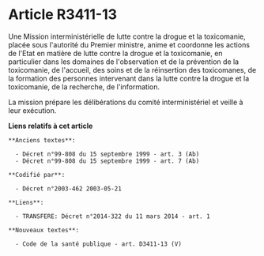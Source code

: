 # Article R3411-13

Une Mission interministérielle de lutte contre la drogue et la toxicomanie, placée sous l'autorité du Premier ministre, anime
et coordonne les actions de l'Etat en matière de lutte contre la drogue et la toxicomanie, en particulier dans les domaines
de l'observation et de la prévention de la toxicomanie, de l'accueil, des soins et de la réinsertion des toxicomanes, de la
formation des personnes intervenant dans la lutte contre la drogue et la toxicomanie, de la recherche, de l'information.

La mission prépare les délibérations du comité interministériel et veille à leur exécution.

**Liens relatifs à cet article**

	**Anciens textes**:

	  - Décret n°99-808 du 15 septembre 1999 - art. 3 (Ab)
	  - Décret n°99-808 du 15 septembre 1999 - art. 7 (Ab)

	**Codifié par**:

	  - Décret n°2003-462 2003-05-21

	**Liens**:

	  - TRANSFERE: Décret n°2014-322 du 11 mars 2014 - art. 1

	**Nouveaux textes**:

	  - Code de la santé publique - art. D3411-13 (V)
